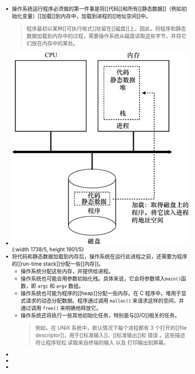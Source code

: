 - 操作系统运行程序必须做的第一件事是将[[代码]]和所有[[静态数据]]（例如初始化变量）[[加载]]到内存中，加载到进程的[[地址空间]]中。
  > 程序最初以某种[[可执行格式]]驻留在[[磁盘]]上，因此，将程序和静态数据加载到内存中的过程，需要操作系统从磁盘读取这些字节，并将它们放在内存中的某处。
- ![image.png](../assets/image_1699548525004_0.png){:width 1738/5, height 1901/5}
- 将代码和静态数据加载到内存后，操作系统在运行此进程之前，还需要为程序的[[run-time stack]]分配一些[[内存]]。
	- 操作系统分配这些内存，并提供给进程。
	- 操作系统也可能会用参数初始化栈。具体来说，它会将参数填入`main()`函数，即 `argc` 和 `argv`
	  数组。
	- 操作系统也可能为程序的[[heap]]分配一些内存。在 C 程序中，堆用于显式请求的动态分配数据。程序通过调用 `malloc()` 来请求这样的空间，并通过调用 `free()` 来明确地释放它。
	- 操作系统还将执行一些其他初始化任务，特别是与[[I/O]]相关的任务。
	  >例如，在 UNIX 系统中，默认情况下每个进程都有 3 个打开的[[file descriptor]]，用于[[标准输入]]、[[标准输出]]和 错误 。这些描述符让程序轻松 读取来自终端的输入 以及 打印输出到屏幕。
-
-
-